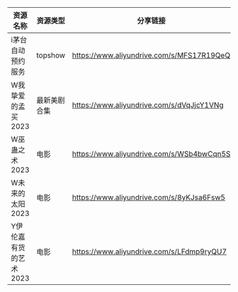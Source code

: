 | 资源名称          | 资源类型    | 分享链接                                      | 发布时间       |
| ------------- | ------- | ----------------------------------------- | ---------- |
| i茅台自动预约服务     | topshow | https://www.aliyundrive.com/s/MFS17R19QeQ | 2023-09-15 |
| W我挚爱的孟买2023   | 最新美剧合集  | https://www.aliyundrive.com/s/dVqJjcY1VNg | 2023-09-15 |
| W巫蛊之术2023     | 电影      | https://www.aliyundrive.com/s/WSb4bwCqn5S | 2023-09-15 |
| W未来的太阳2023    | 电影      | https://www.aliyundrive.com/s/8yKJsa6Fsw5 | 2023-09-15 |
| Y伊伦嘉有货的艺术2023 | 电影      | https://www.aliyundrive.com/s/LFdmp9ryQU7 | 2023-09-15 |
